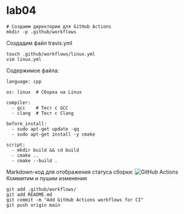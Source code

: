 # lab04

```
# Создаем директории для GitHub Actions
mkdir -p .github/workflows
```
Создадим файл travis.yml
```
touch .github/workflows/linux.yml
vim linux.yml
```
Содержимое файла:
```
language: cpp

os: linux  # Сборка на Linux

compiler:
  - gcc    # Тест с GCC
  - clang  # Тест с Clang

before_install:
  - sudo apt-get update -qq
  - sudo apt-get install -y cmake

script:
  - mkdir build && cd build
  - cmake ..
  - cmake --build .
```
Markdown-код для отображения статуса сборки:
![GitHub Actions](https://github.com/<ваш-username>/lab04/workflows/Linux%20Build/badge.svg)
<br>
Коммитим и пушим изменения
```
git add .github/workflows/
git add README.md
git commit -m "Add GitHub Actions workflows for CI"
git push origin main
```
